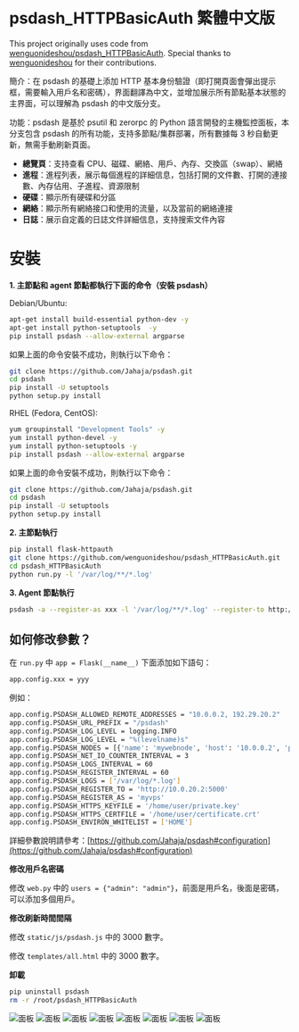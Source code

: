 # psdash\_HTTPBasicAuth 繁體中文版

This project originally uses code from [wenguonideshou/psdash_HTTPBasicAuth](https://github.com/wenguonideshou/psdash_HTTPBasicAuth). Special thanks to [wenguonideshou](https://github.com/wenguonideshou) for their contributions.

簡介：在 psdash 的基礎上添加 HTTP 基本身份驗證（即打開頁面會彈出提示框，需要輸入用戶名和密碼），界面翻譯為中文，並增加展示所有節點基本狀態的主界面，可以理解為 psdash 的中文版分支。

功能：psdash 是基於 psutil 和 zerorpc 的 Python 語言開發的主機監控面板，本分支包含 psdash 的所有功能，支持多節點/集群部署，所有數據每 3 秒自動更新，無需手動刷新頁面。

* **總覽頁**：支持查看 CPU、磁碟、網絡、用戶、內存、交換區（swap）、網絡
* **進程**：進程列表，展示每個進程的詳細信息，包括打開的文件數、打開的連接數、內存佔用、子進程、資源限制
* **硬碟**：顯示所有硬碟和分區
* **網絡**：顯示所有網絡接口和使用的流量，以及當前的網絡連接
* **日誌**：展示自定義的日誌文件詳細信息，支持搜索文件內容

# 安裝

**1\. 主節點和 agent 節點都執行下面的命令（安裝 psdash）**

Debian/Ubuntu:

```bash
apt-get install build-essential python-dev -y
apt-get install python-setuptools  -y
pip install psdash --allow-external argparse
```

如果上面的命令安裝不成功，則執行以下命令：

```bash
git clone https://github.com/Jahaja/psdash.git
cd psdash
pip install -U setuptools
python setup.py install
```

RHEL (Fedora, CentOS):

```bash
yum groupinstall "Development Tools" -y
yum install python-devel -y
yum install python-setuptools -y
pip install psdash --allow-external argparse
```

如果上面的命令安裝不成功，則執行以下命令：

```bash
git clone https://github.com/Jahaja/psdash.git
cd psdash
pip install -U setuptools
python setup.py install
```

**2\. 主節點執行**

```bash
pip install flask-httpauth
git clone https://github.com/wenguonideshou/psdash_HTTPBasicAuth.git
cd psdash_HTTPBasicAuth
python run.py -l '/var/log/**/*.log'
```

**3\. Agent 節點執行**

```bash
psdash -a --register-as xxx -l '/var/log/**/*.log' --register-to http://主節點IP:5000
```

## 如何修改參數？

在 `run.py` 中 `app = Flask(__name__)` 下面添加如下語句：

```bash
app.config.xxx = yyy
```

例如：

```bash
app.config.PSDASH_ALLOWED_REMOTE_ADDRESSES = "10.0.0.2, 192.29.20.2"
app.config.PSDASH_URL_PREFIX = "/psdash"
app.config.PSDASH_LOG_LEVEL = logging.INFO
app.config.PSDASH_LOG_LEVEL = "%(levelname)s"
app.config.PSDASH_NODES = [{'name': 'mywebnode', 'host': '10.0.0.2', 'port': 5000}]
app.config.PSDASH_NET_IO_COUNTER_INTERVAL = 3
app.config.PSDASH_LOGS_INTERVAL = 60
app.config.PSDASH_REGISTER_INTERVAL = 60
app.config.PSDASH_LOGS = ['/var/log/*.log']
app.config.PSDASH_REGISTER_TO = 'http://10.0.20.2:5000'
app.config.PSDASH_REGISTER_AS = 'myvps'
app.config.PSDASH_HTTPS_KEYFILE = '/home/user/private.key'
app.config.PSDASH_HTTPS_CERTFILE = '/home/user/certificate.crt'
app.config.PSDASH_ENVIRON_WHITELIST = ['HOME']
```

詳細參數說明請參考：[https://github.com/Jahaja/psdash#configuration](https://github.com/Jahaja/psdash#configuration)

**修改用戶名密碼**

修改 `web.py` 中的 `users = {"admin": "admin"}`，前面是用戶名，後面是密碼，可以添加多個用戶。

**修改刷新時間間隔**

修改 `static/js/psdash.js` 中的 3000 數字。

修改 `templates/all.html` 中的 3000 數字。

**卸載**

```bash
pip uninstall psdash
rm -r /root/psdash_HTTPBasicAuth
```

![面板](https://s1.ax1x.com/2017/12/18/OYE60.jpg) ![面板](https://s1.ax1x.com/2017/12/15/LmM4O.png) ![面板](https://s1.ax1x.com/2017/12/15/LmuE6.png) ![面板](https://s1.ax1x.com/2017/12/15/LmeD1.png) ![面板](https://s1.ax1x.com/2017/12/15/LmZuR.png) ![面板](https://s1.ax1x.com/2017/12/15/LmKUK.png) ![面板](https://s1.ax1x.com/2017/12/15/LmM4O.png) ![面板](https://s1.ax1x.com/2017/12/15/LmlCD.png)

